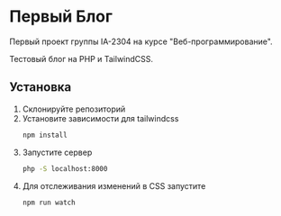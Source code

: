 # Первый Блог

Первый проект группы IA-2304 на курсе "Веб-программирование".

Тестовый блог на PHP и TailwindCSS. 

## Установка

1. Склонируйте репозиторий
2. Установите зависимости для tailwindcss
   ```bash
   npm install
   ```
4. Запустите сервер
   ```bash
   php -S localhost:8000
   ```
5. Для отслеживания изменений в CSS запустите
   ```bash
   npm run watch
   ```